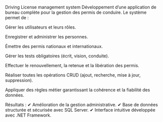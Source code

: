 
Driving License management system
Développement d’une application de bureau complète pour la gestion des permis de conduire. Le système permet de :

Gérer les utilisateurs et leurs rôles.

Enregistrer et administrer les personnes.

Émettre des permis nationaux et internationaux.

Gérer les tests obligatoires (écrit, vision, conduite).

Effectuer le renouvellement, la retenue et la libération des permis.

Réaliser toutes les opérations CRUD (ajout, recherche, mise à jour, suppression).

Appliquer des règles métier garantissant la cohérence et la fiabilité des données.

Résultats :
✔ Amélioration de la gestion administrative.
✔ Base de données structurée et sécurisée avec SQL Server.
✔ Interface intuitive développée avec .NET Framework.
